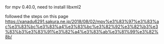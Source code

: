 for mpv 0.40.0, need to install libxml2

followed the steps on this page
https://xanadu6291.sakura.ne.jp/2018/08/02/mpv%e3%83%97%e3%83%ac%e3%83%bc%e3%83%a4%e3%83%bc%e3%82%92%e3%82%b3%e3%83%b3%e3%83%91%e3%82%a4%e3%83%ab%e3%81%99%e3%82%8b/
